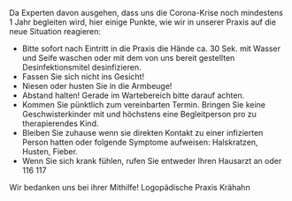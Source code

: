 Da Experten davon ausgehen, dass uns die Corona-Krise noch mindestens 1 Jahr begleiten wird, hier einige Punkte, wie wir in unserer Praxis auf die neue Situation reagieren:

* Bitte sofort nach Eintritt in die Praxis die Hände ca. 30 Sek. mit Wasser und Seife waschen oder mit dem von uns bereit gestellten Desinfektionsmitel desinfizieren.
* Fassen Sie sich nicht ins Gesicht!
* Niesen oder husten Sie in die Armbeuge!
* Abstand halten! Gerade im Wartebereich bitte darauf achten.
* Kommen Sie pünktlich zum vereinbarten Termin. Bringen Sie keine Geschwisterkinder mit und höchstens eine Begleitperson pro zu therapierendes Kind.
* Bleiben Sie zuhause wenn sie direkten Kontakt zu einer infizierten Person hatten oder folgende Symptome aufweisen: Halskratzen, Husten, Fieber.
* Wenn Sie sich krank fühlen, rufen Sie entweder Ihren Hausarzt an oder 116 117

Wir bedanken uns bei ihrer Mithilfe! Logopädische Praxis Krähahn